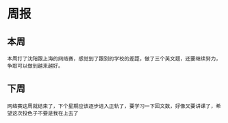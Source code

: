 # 周报 
## 本周
	本周打了沈阳跟上海的网络赛，感觉到了跟别的学校的差距，做了三个英文题，还要继续努力，争取可以做到越来越好。
## 下周
	网络赛这周就结束了，下个星期应该逐步进入正轨了，要学习一下回文数，好像又要讲课了，希望这次投色子不要是我在上去了


